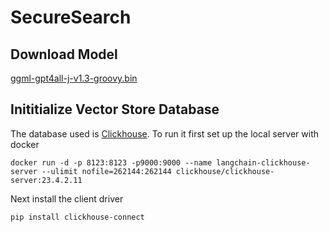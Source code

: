 # SecureSearch

## Download Model
[ggml-gpt4all-j-v1.3-groovy.bin](https://gpt4all.io/models/ggml-gpt4all-j-v1.3-groovy.bin)

## Inititialize Vector Store Database
The database used is [Clickhouse](https://clickhouse.com/). To run it first set up the local server with docker
```
docker run -d -p 8123:8123 -p9000:9000 --name langchain-clickhouse-server --ulimit nofile=262144:262144 clickhouse/clickhouse-server:23.4.2.11
```
Next install the client driver
```
pip install clickhouse-connect
```
